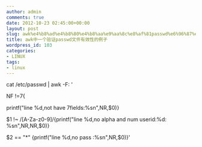 ```yaml
---
author: admin
comments: true
date: 2012-10-23 02:45:00+00:00
layout: post
slug: awk%e4%b8%ad%e4%b8%80%e4%b8%aa%e9%aa%8c%e8%af%81passwd%e6%96%87%e4%bb%b6%e6%9c%89%e6%95%88%e6%80%a7%e7%9a%84%e4%be%8b%e5%ad%90
title: awk中一个验证passwd文件有效性的例子
wordpress_id: 103
categories:
- LINUX
tags:
- linux
---
```




cat /etc/passwd | awk -F: '  

NF !=7{  

printf("line %d,not have 7fields:%sn",NR,$0)}  

$1 !~ /[A-Za-z0-9]/{printf("line %d,no alpha and num userid:%d: %sn",NR,NR,$0)}  

$2 == "*" {printf("line %d,no pass :%sn",NR,$0)}'


